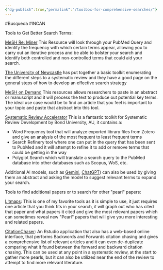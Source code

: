 ```yaml
---
{"dg-publish":true,"permalink":"/toolbox-for-comprehensive-searches/"}
---
```


#Busqueda #INCAN 

Tools to Get Better Search Terms: 

[MeSH Re: Miner](https://hgserver2.amc.nl/cgi-bin/miner/miner2.cgi) This Resource will look through your PubMed Query and identify the frequency with which certain terms appear, allowing you to carry out an iterative process and be able to bolster your search and identify both controlled and non-controlled terms that could aid your search. 

[The University of Newcastle](https://libguides.newcastle.edu.au/rstoolkit/find-searchstrategy) has put together a basic toolkit enumerating the different steps to a systematic review and they have a good page on the general steps of how to develop an effective search strategy

[MeSH on Demand](https://meshb.nlm.nih.gov/MeSHonDemand) This resources allows researchers to paste in an abstract or manuscript and it will process the text to produce out potential key terms. The ideal use case would be to find an article that you feel is important to your topic and paste that abstract into this tool. 

[Systematic Review Accelerator](https://sr-accelerator.com/#/wordfreq) This is a fantastic toolkit for Systematic Review Development by Bond University, AU, it contains a:
- Word Frequency tool that will analyze exported library files from Zotero and give an analysis of the most frequent to least frequent terms
- Search Refinery tool where one can put in the query that has been sent to PubMed and it will attempt to refine it to add or remove terms that could be getting in the way
- Polyglot Search which will translate a search query to the PubMed database into other databases such as Scopus, WoS, etc. 

Additional AI models, such as [Gemini](https://deepmind.google/technologies/gemini/#capabilities), [ChatGPT](https://chat.openai.com/?sso=)) can also be used by giving them an abstract and asking the model to suggest relevant terms to expand your search.

Tools to find additional papers or to search for other "pearl" papers: 

[Litmaps](https://www.litmaps.com/): This is one of my favorite tools as it is simple to use, it just requires one article that you think fits in your search, it will graph out who has cited that paper and what papers it cited and give the most relevant papers which can sometimes reveal new "Pearl" papers that will give you more interesting and related papers. 

[CitationChaser](https://estech.shinyapps.io/citationchaser/): An Rstudio application that also has a web-based online interface, that performs Backwords and Forwards citation chasing and gives a comprehensive list of relevant articles and it can even de-duplicate comparing what it found between the forward and backward citation chasing. This can be used at any point in a systematic review, at the start to gather more pearls, but it can also be utilized near the end of the review to attempt to find more relevant literature.